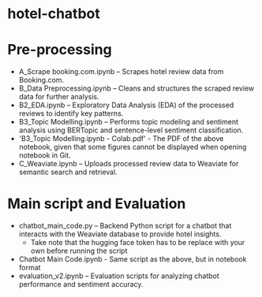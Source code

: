 # hotel-chatbot

# Pre-processing
 - A_Scrape booking.com.ipynb – Scrapes hotel review data from Booking.com.
 - B_Data Preprocessing.ipynb – Cleans and structures the scraped review data for further analysis.
 - B2_EDA.ipynb – Exploratory Data Analysis (EDA) of the processed reviews to identify key patterns.
 - B3_Topic Modelling.ipynb – Performs topic modeling and sentiment analysis using BERTopic and sentence-level sentiment classification.
 - 'B3_Topic Modelling.ipynb - Colab.pdf' - The PDF of the above notebook, given that some figures cannot be displayed when opening notebook in Git.
 - C_Weaviate.ipynb – Uploads processed review data to Weaviate for semantic search and retrieval.

# Main script and Evaluation
 - chatbot_main_code.py – Backend Python script for a chatbot that interacts with the Weaviate database to provide hotel insights.
   - Take note that the hugging face token has to be replace with your own before running the script
 - Chatbot Main Code.ipynb - Same script as the above, but in notebook format 
 - evaluation_v2.ipynb – Evaluation scripts for analyzing chatbot performance and sentiment accuracy.
